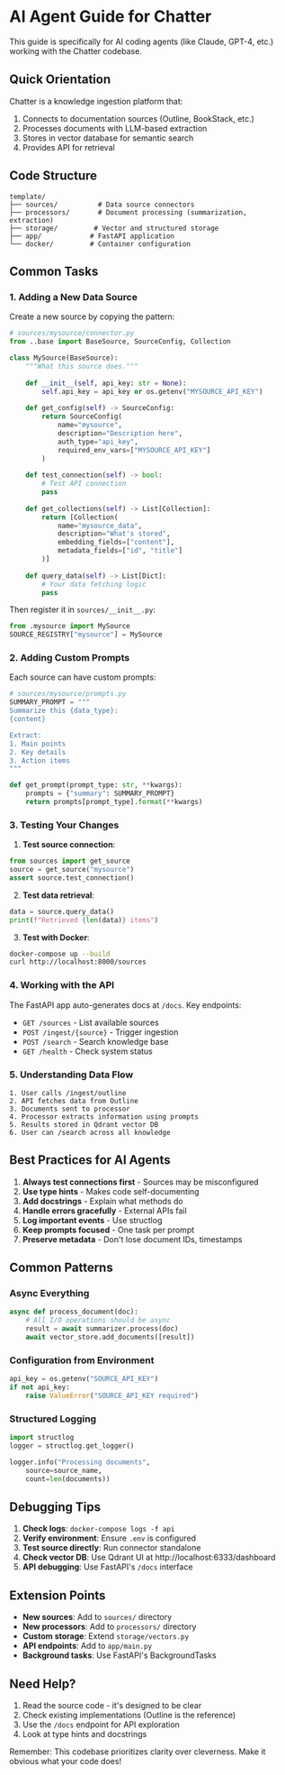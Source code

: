 # AI Agent Guide for Chatter

This guide is specifically for AI coding agents (like Claude, GPT-4, etc.) working with the Chatter codebase.

## Quick Orientation

Chatter is a knowledge ingestion platform that:
1. Connects to documentation sources (Outline, BookStack, etc.)
2. Processes documents with LLM-based extraction
3. Stores in vector database for semantic search
4. Provides API for retrieval

## Code Structure

```
template/
├── sources/          # Data source connectors
├── processors/       # Document processing (summarization, extraction)
├── storage/         # Vector and structured storage
├── app/            # FastAPI application
└── docker/         # Container configuration
```

## Common Tasks

### 1. Adding a New Data Source

Create a new source by copying the pattern:

```python
# sources/mysource/connector.py
from ..base import BaseSource, SourceConfig, Collection

class MySource(BaseSource):
    """What this source does."""
    
    def __init__(self, api_key: str = None):
        self.api_key = api_key or os.getenv("MYSOURCE_API_KEY")
        
    def get_config(self) -> SourceConfig:
        return SourceConfig(
            name="mysource",
            description="Description here",
            auth_type="api_key",
            required_env_vars=["MYSOURCE_API_KEY"]
        )
    
    def test_connection(self) -> bool:
        # Test API connection
        pass
        
    def get_collections(self) -> List[Collection]:
        return [Collection(
            name="mysource_data",
            description="What's stored",
            embedding_fields=["content"],
            metadata_fields=["id", "title"]
        )]
    
    def query_data(self) -> List[Dict]:
        # Your data fetching logic
        pass
```

Then register it in `sources/__init__.py`:
```python
from .mysource import MySource
SOURCE_REGISTRY["mysource"] = MySource
```

### 2. Adding Custom Prompts

Each source can have custom prompts:

```python
# sources/mysource/prompts.py
SUMMARY_PROMPT = """
Summarize this {data_type}:
{content}

Extract:
1. Main points
2. Key details
3. Action items
"""

def get_prompt(prompt_type: str, **kwargs):
    prompts = {"summary": SUMMARY_PROMPT}
    return prompts[prompt_type].format(**kwargs)
```

### 3. Testing Your Changes

1. **Test source connection**:
```python
from sources import get_source
source = get_source("mysource")
assert source.test_connection()
```

2. **Test data retrieval**:
```python
data = source.query_data()
print(f"Retrieved {len(data)} items")
```

3. **Test with Docker**:
```bash
docker-compose up --build
curl http://localhost:8000/sources
```

### 4. Working with the API

The FastAPI app auto-generates docs at `/docs`. Key endpoints:

- `GET /sources` - List available sources
- `POST /ingest/{source}` - Trigger ingestion
- `POST /search` - Search knowledge base
- `GET /health` - Check system status

### 5. Understanding Data Flow

```
1. User calls /ingest/outline
2. API fetches data from Outline
3. Documents sent to processor
4. Processor extracts information using prompts
5. Results stored in Qdrant vector DB
6. User can /search across all knowledge
```

## Best Practices for AI Agents

1. **Always test connections first** - Sources may be misconfigured
2. **Use type hints** - Makes code self-documenting
3. **Add docstrings** - Explain what methods do
4. **Handle errors gracefully** - External APIs fail
5. **Log important events** - Use structlog
6. **Keep prompts focused** - One task per prompt
7. **Preserve metadata** - Don't lose document IDs, timestamps

## Common Patterns

### Async Everything
```python
async def process_document(doc):
    # All I/O operations should be async
    result = await summarizer.process(doc)
    await vector_store.add_documents([result])
```

### Configuration from Environment
```python
api_key = os.getenv("SOURCE_API_KEY")
if not api_key:
    raise ValueError("SOURCE_API_KEY required")
```

### Structured Logging
```python
import structlog
logger = structlog.get_logger()

logger.info("Processing documents", 
    source=source_name, 
    count=len(documents))
```

## Debugging Tips

1. **Check logs**: `docker-compose logs -f api`
2. **Verify environment**: Ensure `.env` is configured
3. **Test source directly**: Run connector standalone
4. **Check vector DB**: Use Qdrant UI at http://localhost:6333/dashboard
5. **API debugging**: Use FastAPI's `/docs` interface

## Extension Points

- **New sources**: Add to `sources/` directory
- **New processors**: Add to `processors/` directory  
- **Custom storage**: Extend `storage/vectors.py`
- **API endpoints**: Add to `app/main.py`
- **Background tasks**: Use FastAPI's BackgroundTasks

## Need Help?

1. Read the source code - it's designed to be clear
2. Check existing implementations (Outline is the reference)
3. Use the `/docs` endpoint for API exploration
4. Look at type hints and docstrings

Remember: This codebase prioritizes clarity over cleverness. Make it obvious what your code does!